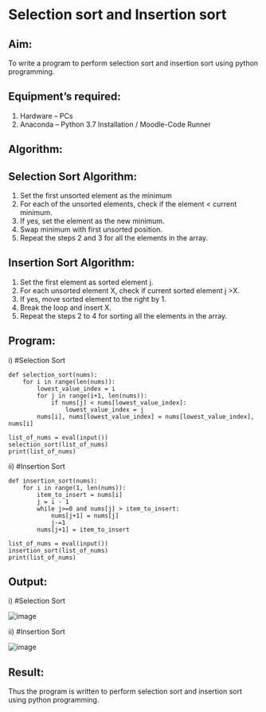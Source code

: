 # Selection sort and Insertion sort
## Aim:
To write a program to perform selection sort and insertion sort using python programming.
## Equipment’s required:
1.	Hardware – PCs
2.	Anaconda – Python 3.7 Installation / Moodle-Code Runner
## Algorithm:
## Selection Sort Algorithm:
1.	Set the first unsorted element as the minimum
2.	For each of the unsorted elements, check if the element < current minimum.
3.	If yes, set the element as the new minimum.
4.	Swap minimum with first unsorted position.
5.	Repeat the steps 2 and 3 for all the elements in the array.
## Insertion Sort Algorithm:
1.	Set the first element as sorted element j.
2.	For each unsorted element X, check if current sorted element j >X.
3.	If yes, move sorted element to the right by 1.
4.	Break the loop and insert X.
5.	Repeat the steps 2 to 4 for sorting all the elements in the array.
## Program:
i)	#Selection Sort
```
def selection_sort(nums):
    for i in range(len(nums)):
        lowest_value_index = i
        for j in range(i+1, len(nums)):
            if nums[j] < nums[lowest_value_index]:
                lowest_value_index = j
        nums[i], nums[lowest_value_index] = nums[lowest_value_index], nums[i]
    
list_of_nums = eval(input())
selection_sort(list_of_nums)
print(list_of_nums)
```
ii)	#Insertion Sort
```
def insertion_sort(nums):
    for i in range(1, len(nums)):
        item_to_insert = nums[i]
        j = i - 1
        while j>=0 and nums[j] > item_to_insert:
            nums[j+1] = nums[j]
            j-=1
        nums[j+1] = item_to_insert
    
list_of_nums = eval(input())
insertion_sort(list_of_nums)
print(list_of_nums)
```

## Output:
i)	#Selection Sort

![image](https://github.com/Aswinth21/Sorting-Algorithm/assets/120236638/9bc94aa1-f440-4f30-b02b-118b4b98e4af)

ii)	#Insertion Sort

![image](https://github.com/Aswinth21/Sorting-Algorithm/assets/120236638/27c5301e-b93e-48ad-b8d0-b4fe1c5efbce)


## Result:
Thus the program is written to perform selection sort and insertion sort using python programming.
